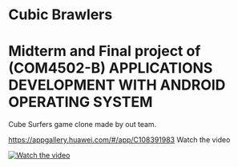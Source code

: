 # Cubic Brawlers
# Midterm and Final project of (COM4502-B) APPLICATIONS DEVELOPMENT WITH ANDROID OPERATING SYSTEM

Cube Surfers game clone made by out team.

https://appgallery.huawei.com/#/app/C108391983
Watch the video

[![Watch the video](https://i3.ytimg.com/vi/AeplCUslc7Q/maxresdefault.jpg)](https://www.youtube.com/watch?v=AeplCUslc7Q)


